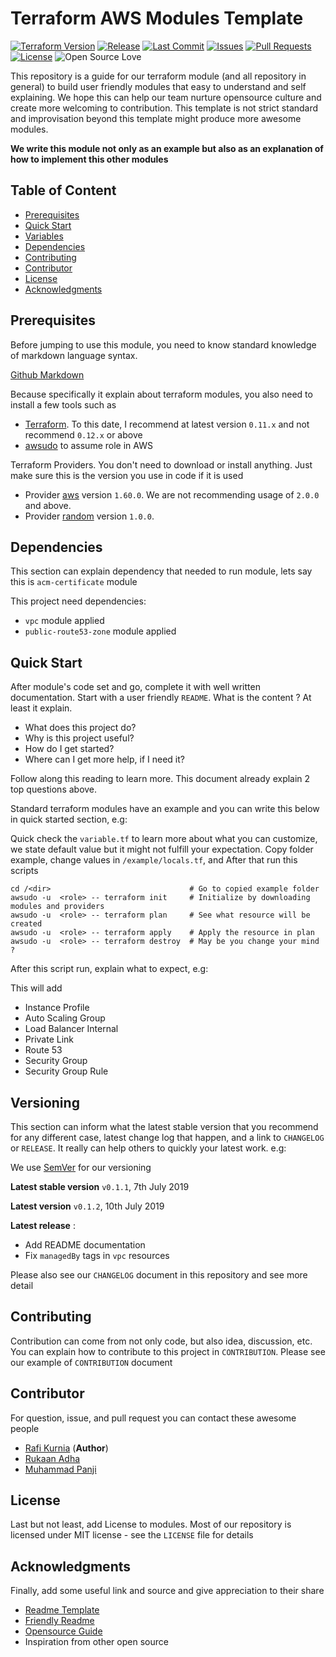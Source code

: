 # Terraform AWS Modules Template

[![Terraform Version](https://img.shields.io/badge/Terraform%20Version-0.11.13-blue.svg)](https://releases.hashicorp.com/terraform/)
[![Release](https://img.shields.io/github/release/traveloka/terraform-aws-modules-template.svg)](https://github.com/traveloka/terraform-aws-modules-template/releases)
[![Last Commit](https://img.shields.io/github/last-commit/traveloka/terraform-aws-modules-template.svg)](https://github.com/traveloka/terraform-aws-modules-template/commits/master)
[![Issues](https://img.shields.io/github/issues/traveloka/terraform-aws-modules-template.svg)](https://github.com/traveloka/terraform-aws-modules-template/issues)
[![Pull Requests](https://img.shields.io/github/issues-pr/traveloka/terraform-aws-modules-template.svg)](https://github.com/traveloka/terraform-aws-modules-template/pulls)
[![License](https://img.shields.io/github/license/traveloka/terraform-aws-modules-template.svg)](https://github.com/traveloka/terraform-aws-modules-template/blob/master/LICENSE)
![Open Source Love](https://badges.frapsoft.com/os/v1/open-source.png?v=103)

This repository is a guide for our terraform module (and all repository in general) to build user friendly modules that easy to understand and self explaining. We hope this can help our team nurture opensource culture and create more welcoming to contribution. This template is not strict standard and improvisation beyond this template might produce more awesome modules.

**We write this module not only as an example but also as an explanation of how to implement this other modules**

## Table of Content

- [Prerequisites](#Prerequisites)
- [Quick Start](#Quick-Start)
- [Variables](#Variables)
- [Dependencies](#Dependencies)
- [Contributing](#Contributing)
- [Contributor](#Contributor)
- [License](#License)
- [Acknowledgments](#Acknowledgments)

## Prerequisites

Before jumping to use this module, you need to know standard knowledge of markdown language syntax.

[Github Markdown](https://github.com/adam-p/markdown-here/wiki/Markdown-Cheatsheet)

Because specifically it explain about terraform modules, you also need to install a few tools such as

- [Terraform](https://releases.hashicorp.com/terraform/). To this date, I recommend at latest version `0.11.x` and not recommend `0.12.x` or above
- [awsudo](https://github.com/makethunder/awsudo) to assume role in AWS

Terraform Providers. You don't need to download or install anything. Just make sure this is the version you use in code if it is used

- Provider [aws](https://www.terraform.io/docs/providers/aws/index.html) version `1.60.0`. We are not recommending usage of `2.0.0` and above.
- Provider [random](https://www.terraform.io/docs/providers/random/index.html) version `1.0.0`.

## Dependencies

This section can explain dependency that needed to run module, lets say this is `acm-certificate` module

This project need dependencies:

- `vpc` module applied
- `public-route53-zone` module applied

## Quick Start

After module's code set and go, complete it with well written documentation. Start with a user friendly `README`. What is the content ? At least it explain.

- What does this project do?
- Why is this project useful?
- How do I get started?
- Where can I get more help, if I need it?

Follow along this reading to learn more. This document already explain 2 top questions above.

Standard terraform modules have an example and you can write this below in quick started section, e.g:

Quick check the `variable.tf` to learn more about what you can customize, we state default value but it might not fulfill your expectation. Copy folder example, change values in `/example/locals.tf`, and After that run this scripts

```
cd /<dir>                               # Go to copied example folder
awsudo -u  <role> -- terraform init     # Initialize by downloading modules and providers
awsudo -u  <role> -- terraform plan     # See what resource will be created
awsudo -u  <role> -- terraform apply    # Apply the resource in plan
awsudo -u  <role> -- terraform destroy  # May be you change your mind ?
```

After this script run, explain what to expect, e.g:

This will add

- Instance Profile
- Auto Scaling Group
- Load Balancer Internal
- Private Link
- Route 53
- Security Group
- Security Group Rule

## Versioning

This section can inform what the latest stable version that you recommend for any different case, latest change log that happen, and a link to `CHANGELOG` or `RELEASE`. It really can help others to quickly your latest work. e.g:

We use [SemVer](https://semver.org/) for our versioning

**Latest stable version** `v0.1.1`, 7th July 2019

**Latest version** `v0.1.2`, 10th July 2019

**Latest release** :

- Add README documentation
- Fix `managedBy` tags in `vpc` resources

Please also see our `CHANGELOG` document in this repository and see more detail

## Contributing

Contribution can come from not only code, but also idea, discussion, etc. You can explain how to contribute to this project in `CONTRIBUTION`. Please see our example of `CONTRIBUTION` document

## Contributor

For question, issue, and pull request you can contact these awesome people

- [Rafi Kurnia](https://github.com/rafikurnia) (**Author**)
- [Rukaan Adha](https://github.com/Rukaan)
- [Muhammad Panji](https://github.com/sumodirjo)

## License

Last but not least, add License to modules. Most of our repository is licensed under MIT license - see the `LICENSE` file for details

## Acknowledgments

Finally, add some useful link and source and give appreciation to their share

- [Readme Template](https://gist.github.com/PurpleBooth/109311bb0361f32d87a2)
- [Friendly Readme](https://rowanmanning.com/posts/writing-a-friendly-readme/)
- [Opensource Guide](https://opensource.guide/starting-a-project/)
- Inspiration from other open source
